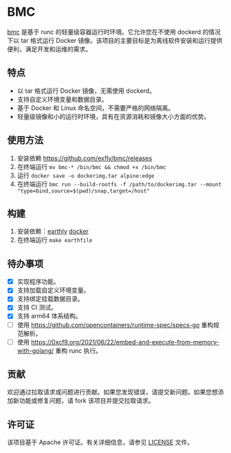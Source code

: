 # BMC

[bmc](https://github.com/exfly/bmc) 是基于 runc 的轻量级容器运行时环境。它允许您在不使用 dockerd 的情况下以 tar 格式运行 Docker 镜像。该项目的主要目标是为离线软件安装和运行提供便利，满足开发和运维的需求。

## 特点

- 以 tar 格式运行 Docker 镜像，无需使用 dockerd。
- 支持自定义环境变量和数据目录。
- 基于 Docker 和 Linux 命名空间，不需要严格的网络隔离。
- 轻量级镜像和小的运行时环境，具有在资源消耗和镜像大小方面的优势。

## 使用方法

1. 安装依赖 https://github.com/exfly/bmc/releases
2. 在终端运行 `mv bmc-* /bin/bmc && chmod +x /bin/bmc`
3. 运行 `docker save -o dockerimg.tar alpine:edge`
4. 在终端运行 `bmc run --build-rootfs -f /path/to/dockerimg.tar --mount "type=bind,source=$(pwd)/snap,target=/host"`

## 构建

1. 安装依赖：[earthly](https://earthly.dev/get-earthly) [docker](https://docs.docker.com/desktop/install/mac-install/)
2. 在终端运行 `make earthfile` 

## 待办事项

- [x] 实现程序功能。
- [x] 支持加载自定义环境变量。
- [x] 支持绑定挂载数据目录。
- [x] 支持 CI 测试。
- [x] 支持 arm64 体系结构。
- [ ] 使用 https://github.com/opencontainers/runtime-spec/specs-go 重构规范解析。
- [ ] 使用 https://0xcf9.org/2021/06/22/embed-and-execute-from-memory-with-golang/ 重构 runc 执行。

## 贡献

欢迎通过拉取请求或问题进行贡献。如果您发现错误，请提交新问题。如果您想添加新功能或修复问题，请 fork 该项目并提交拉取请求。

## 许可证

该项目基于 Apache 许可证。有关详细信息，请参见 [LICENSE](LICENSE) 文件。
